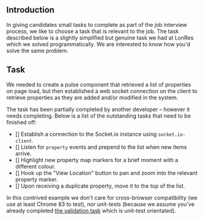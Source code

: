 ## Introduction

In giving candidates small tasks to complete as part of the job interview process, we like to choose a task that is relevant to the job. The task described below is a slightly simplified but genuine task we had at LonRes which we solved programmatically. We are interested to know how you'd solve the same problem.

## Task

We needed to create a pulse component that retrieved a list of properties on page load, but then established a web socket connection on the client to retrieve properties as they are added and/or modified in the system.

The task has been partially completed by another developer &ndash; however it needs completing. Below is a list of the outstanding tasks that need to be finished off:

- [] Establish a connection to the Socket.io instance using `socket.io-client`.
- [] Listen for `property` events and prepend to the list when new items arrive.
- [] Highlight new property map markers for a brief moment with a different colour.
- [] Hook up the "View Location" button to pan and zoom into the relevant property marker.
- [] Upon receiving a duplicate property, move it to the top of the list.

In this contrived example we don't care for cross-browser compatibility (we use at least Chrome 83 to test), nor unit-tests (because we assume you've already completed [the validation task](https://github.com/Lonres/Validation) which is unit-test orientated).
